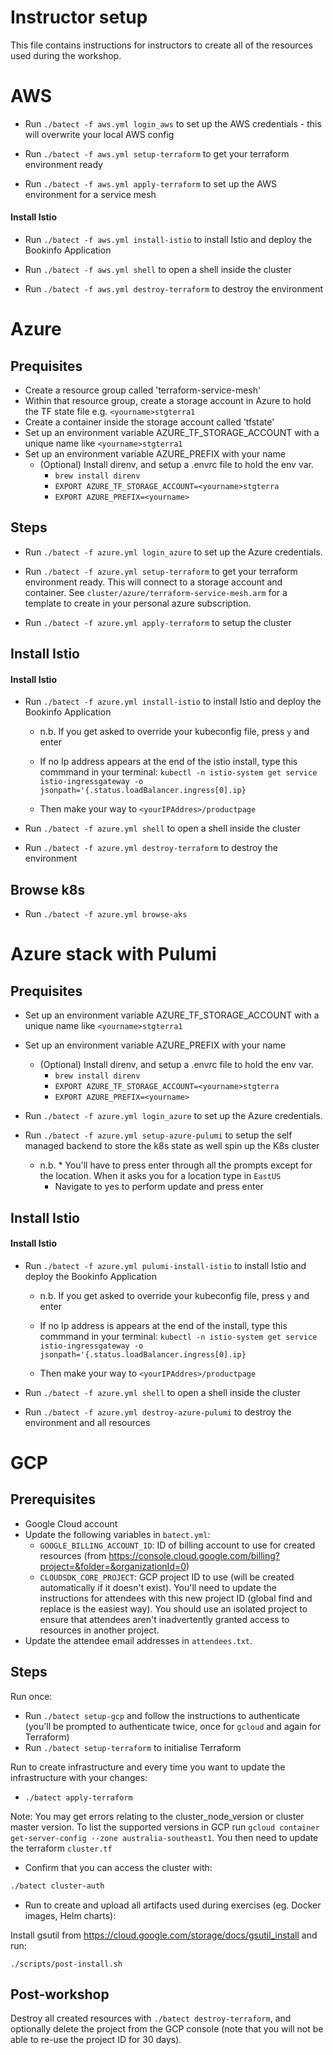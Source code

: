 # Instructor setup

This file contains instructions for instructors to create all of the resources used during the workshop.

# AWS
* Run `./batect -f aws.yml login_aws` to set up the AWS credentials - this will overwrite your local AWS config

* Run `./batect -f aws.yml setup-terraform` to get your terraform environment ready

* Run `./batect -f aws.yml apply-terraform` to set up the AWS environment for a service mesh

#### Install Istio
* Run `./batect -f aws.yml install-istio` to install Istio and deploy the Bookinfo Application

* Run `./batect -f aws.yml shell` to open a shell inside the cluster

* Run `./batect -f aws.yml destroy-terraform` to destroy the environment

# Azure
## Prequisites

* Create a resource group called 'terraform-service-mesh'
* Within that resource group, create a storage account in Azure to hold the TF state file e.g. `<yourname>stgterra1`
* Create a container inside the storage account called 'tfstate'
* Set up an environment variable AZURE_TF_STORAGE_ACCOUNT with a unique name like `<yourname>stgterra1`
* Set up an environment variable AZURE_PREFIX with your name
  * (Optional) Install direnv, and setup a .envrc file to hold the env var.
      * `brew install direnv`
      * `EXPORT AZURE_TF_STORAGE_ACCOUNT=<yourname>stgterra`
      * `EXPORT AZURE_PREFIX=<yourname>`

## Steps
* Run `./batect -f azure.yml login_azure` to set up the Azure credentials.

* Run `./batect -f azure.yml setup-terraform` to get your terraform environment ready.  This will connect to a storage account and container.  See
`cluster/azure/terraform-service-mesh.arm` for a template to create in your personal azure subscription.

* Run `./batect -f azure.yml apply-terraform` to setup the cluster

## Install Istio

#### Install Istio
* Run `./batect -f azure.yml install-istio` to install Istio and deploy the Bookinfo Application

  * n.b. If you get asked to override your kubeconfig file, press `y` and enter 
  
  * If no Ip address appears at the end of the istio install, type this commmand in your terminal:
    `kubectl -n istio-system get service istio-ingressgateway -o jsonpath='{.status.loadBalancer.ingress[0].ip}`
    
  * Then make your way to `<yourIPAddres>/productpage` 

* Run `./batect -f azure.yml shell` to open a shell inside the cluster

* Run `./batect -f azure.yml destroy-terraform` to destroy the environment

## Browse k8s 
* Run `./batect -f azure.yml browse-aks`


# Azure stack with Pulumi
## Prequisites

* Set up an environment variable AZURE_TF_STORAGE_ACCOUNT with a unique name like `<yourname>stgterra1`
* Set up an environment variable AZURE_PREFIX with your name
  * (Optional) Install direnv, and setup a .envrc file to hold the env var.
      * `brew install direnv`
      * `EXPORT AZURE_TF_STORAGE_ACCOUNT=<yourname>stgterra`
      * `EXPORT AZURE_PREFIX=<yourname>`


* Run `./batect -f azure.yml login_azure` to set up the Azure credentials.

* Run `./batect -f azure.yml setup-azure-pulumi` to setup the self managed backend to store the k8s state as well spin up the K8s cluster
  
  * n.b. * You'll have to press enter through all the prompts except for the location. When it asks you for a location type in `EastUS`
       * Navigate to yes to perform update and press enter

## Install Istio

#### Install Istio
* Run `./batect -f azure.yml pulumi-install-istio` to install Istio and deploy the Bookinfo Application

  * n.b. If you get asked to override your kubeconfig file, press `y` and enter 

  * If no Ip address is appears at the end of the install, type this commmand in your terminal:
    `kubectl -n istio-system get service istio-ingressgateway -o jsonpath='{.status.loadBalancer.ingress[0].ip}`
    
  * Then make your way to `<yourIPAddres>/productpage` 

* Run `./batect -f azure.yml shell` to open a shell inside the cluster

* Run `./batect -f azure.yml destroy-azure-pulumi` to destroy the environment and all resources


# GCP
## Prerequisites

* Google Cloud account
* Update the following variables in `batect.yml`:
    * `GOOGLE_BILLING_ACCOUNT_ID`: ID of billing account to use for created resources (from <https://console.cloud.google.com/billing?project=&folder=&organizationId=0>)
    * `CLOUDSDK_CORE_PROJECT`: GCP project ID to use (will be created automatically if it doesn't exist). You'll need to update the instructions for attendees with this new
      project ID (global find and replace is the easiest way). You should use an isolated project to ensure that attendees aren't inadvertently granted access to resources
      in another project.
* Update the attendee email addresses in `attendees.txt`.

## Steps

Run once:

* Run `./batect setup-gcp` and follow the instructions to authenticate (you'll be prompted to authenticate twice, once for `gcloud` and again for Terraform)
* Run `./batect setup-terraform` to initialise Terraform

Run to create infrastructure and every time you want to update the infrastructure with your changes:

* `./batect apply-terraform`

Note: You may get errors relating to the cluster_node_version or cluster master version. To list the supported versions in GCP run `gcloud container get-server-config --zone australia-southeast1`. You then need to update the terraform `cluster.tf`

* Confirm that you can access the cluster with:

```bash
./batect cluster-auth
```

* Run to create and upload all artifacts used during exercises (eg. Docker images, Helm charts):

Install gsutil from <https://cloud.google.com/storage/docs/gsutil_install> and run:

`./scripts/post-install.sh`

## Post-workshop

Destroy all created resources with `./batect destroy-terraform`, and optionally delete the project from the GCP console (note that you will not be able to re-use the project ID for 30 days).

